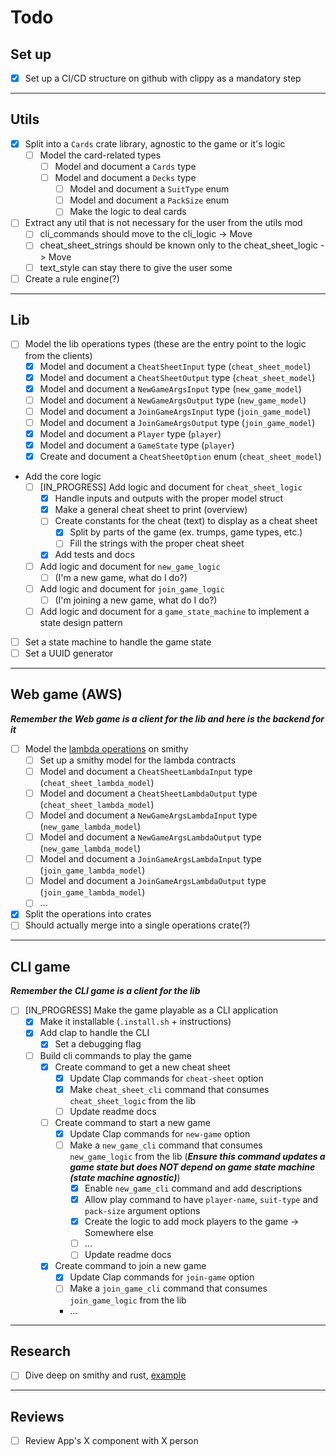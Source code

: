 # Todo

## Set up
- [x] Set up a CI/CD structure on github with clippy as a mandatory step

---

## Utils
- [x] Split into a `Cards` crate library, agnostic to the game or it's logic
  - [ ] Model the card-related types
    - [ ] Model and document a `Cards` type
    - [ ] Model and document a `Decks` type
      - [ ] Model and document a `SuitType` enum
      - [ ] Model and document a `PackSize` enum
      - [ ] Make the logic to deal cards
- [ ] Extract any util that is not necessary for the user from the utils mod
  - [ ] cli_commands should move to the cli_logic -> Move
  - [ ] cheat_sheet_strings should be known only to the cheat_sheet_logic -> Move
  - [ ] text_style can stay there to give the user some 
- [ ] Create a rule engine(?)

---
## Lib
- [ ] Model the lib operations types (these are the entry point to the logic from the clients)
  - [x] Model  and document a `CheatSheetInput` type (`cheat_sheet_model`)
  - [x] Model  and document a `CheatSheetOutput` type  (`cheat_sheet_model`)
  - [x] Model  and document a `NewGameArgsInput` type  (`new_game_model`)
  - [ ] Model  and document a `NewGameArgsOutput` type  (`new_game_model`)
  - [ ] Model  and document a `JoinGameArgsInput` type  (`join_game_model`)
  - [ ] Model  and document a `JoinGameArgsOutput` type  (`join_game_model`)
  - [x] Model  and document a `Player` type (`player`)
  - [x] Model  and document a `GameState` type (`player`)
  - [x] Create and document a `CheatSheetOption` enum (`cheat_sheet_model`)
- Add the core logic
  - [ ] [IN_PROGRESS] Add logic and document for `cheat_sheet_logic`
    - [x] Handle inputs and outputs with the proper model struct
    - [x] Make a general cheat sheet to print (overview)
    - [ ] Create constants for the cheat (text) to display as a cheat sheet
      - [x] Split by parts of the game (ex. trumps, game types, etc.)
      - [ ] Fill the strings with the proper cheat sheet
    - [x] Add tests and docs
  - [ ] Add logic and document for `new_game_logic`
    - [ ] (I'm a new game, what do I do?)
  - [ ] Add logic and document for `join_game_logic`
    - [ ] (I'm joining a new game, what do I do?)
  - [ ] Add logic and document for a `game_state_machine` to implement a state design pattern
- [ ] Set a state machine to handle the game state
- [ ] Set a UUID generator

---

## Web game (AWS)

***Remember the Web game is a client for the lib and here is the backend for it***

- [ ] Model the [lambda operations](https://github.com/Rbatistab/dopplekopf-cdk/blob/main/docs/ARCHITECTURE_AND_DESIGN.md?plain=1#L68-L73) on smithy
  - [ ] Set up a smithy model for the lambda contracts
  - [ ] Model  and document a `CheatSheetLambdaInput` type (`cheat_sheet_lambda_model`)
  - [ ] Model  and document a `CheatSheetLambdaOutput` type  (`cheat_sheet_lambda_model`)
  - [ ] Model  and document a `NewGameArgsLambdaInput` type  (`new_game_lambda_model`)
  - [ ] Model  and document a `NewGameArgsLambdaOutput` type  (`new_game_lambda_model`)
  - [ ] Model  and document a `JoinGameArgsLambdaInput` type  (`join_game_lambda_model`)
  - [ ] Model  and document a `JoinGameArgsLambdaOutput` type  (`join_game_lambda_model`)
  - [ ] ...
- [x] Split the operations into crates
- [ ] Should actually merge into a single operations crate(?)

---

## CLI game

***Remember the CLI game is a client for the lib***

- [ ] [IN_PROGRESS] Make the game playable as a CLI application
  - [x] Make it installable (`.install.sh` + instructions)
  - [x] Add clap to handle the CLI
    - [x] Set a debugging flag
  - [ ] Build cli commands to play the game
    - [x] Create command to get a new cheat sheet
      - [x] Update Clap commands for `cheat-sheet` option
      - [x] Make `cheat_sheet_cli` command that consumes `cheat_sheet_logic` from the lib
      - [ ] Update readme docs
    - [ ] Create command to start a new game
      - [x] Update Clap commands for `new-game` option
      - [ ] Make a `new_game_cli` command that consumes `new_game_logic` from the lib (***Ensure this command updates a game state but does NOT depend on game state machine (state machine agnostic)***)
        - [x] Enable `new_game_cli` command and add descriptions
        - [x] Allow play command to have `player-name`, `suit-type` and `pack-size` argument options
        - [x] Create the logic to add mock players to the game -> Somewhere else
        - [ ] ...
        - [ ] Update readme docs
    - [x] Create command to join a new game
      - [x] Update Clap commands for `join-game` option
      - [ ] Make a `join_game_cli` command that consumes `join_game_logic` from the lib
      - ...

---

## Research

- [ ] Dive deep on smithy and rust, [example](https://github.com/david-perez/smithy-rs-lambda-cdk/tree/master)

---

## Reviews

- [ ] Review App's X component with X person
